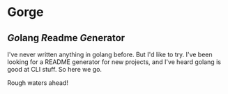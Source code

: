 # Gorge

*Go*lang
*R*eadme
*Ge*nerator
---

I've never written anything in golang before. But I'd like to try. I've been
looking for a README generator for new projects, and I've heard golang is good
at CLI stuff. So here we go.

Rough waters ahead!
